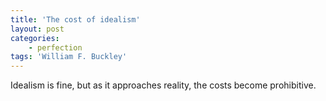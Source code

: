 ```yaml
---
title: 'The cost of idealism'
layout: post
categories:
    - perfection
tags: 'William F. Buckley'
---
```


Idealism is fine, but as it approaches reality, the costs become prohibitive.